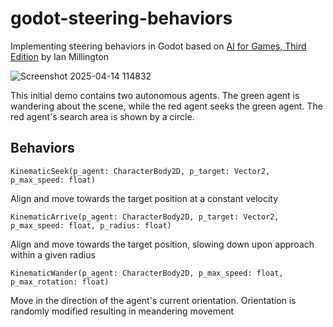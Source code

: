 # godot-steering-behaviors
Implementing steering behaviors in Godot based on [AI for Games, Third Edition](https://www.goodreads.com/book/show/41755104-ai-for-games-third-edition)  by Ian Millington

![Screenshot 2025-04-14 114832](https://github.com/user-attachments/assets/3ea2585b-9c19-4579-9904-2df48c87ec61)


This initial demo contains two autonomous agents. The green agent is wandering about the scene, while the red agent seeks the green agent. The red agent's search area is shown by a circle.


## Behaviors

`KinematicSeek(p_agent: CharacterBody2D, p_target: Vector2, p_max_speed: float)` 

Align and move towards the target position at a constant velocity

`KinematicArrive(p_agent: CharacterBody2D, p_target: Vector2, p_max_speed: float, p_radius: float)`

Align and move towards the target position, slowing down upon approach within a given radius

`KinematicWander(p_agent: CharacterBody2D, p_max_speed: float, p_max_rotation: float)`

Move in the direction of the agent's current orientation. Orientation is randomly modified resulting in meandering movement
